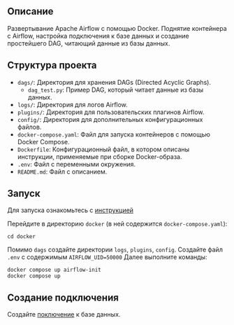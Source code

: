 ## Описание

Развертывание Apache Airflow с помощью Docker. Поднятие контейнера с Airflow, настройка подключения к базе данных и создание простейшего DAG, читающий данные из базы данных.


## Структура проекта

- `dags/`: Директория для хранения DAGs (Directed Acyclic Graphs).
  - `dag_test.py`: Пример DAG, который читает данные из базы данных.
- `logs/`: Директория для логов Airflow.
- `plugins/`: Директория для пользовательских плагинов Airflow.
- `config/`: Директория для дополнительных конфигурационных файлов.
- `docker-compose.yaml`: Файл для запуска контейнеров с помощью Docker Compose.
-  `Dockerfile`: Конфигурационный файл, в котором описаны инструкции, применяемые при сборке Docker-образа.
- `.env`: Файл с переменными окружения.
- `README.md`: Файл с описанием.

## Запуск

Для запуска ознакомьтесь с [инструкцией](https://airflow.apache.org/docs/apache-airflow/stable/howto/docker-compose/index.html)

Перейдите в директорию `docker` (в ней содержится `docker-compose.yaml`):
```
cd docker
```
Помимо `dags` создайте директории `logs`, `plugins`, `config`.
Создайте файл `.env` с содержимым `AIRFLOW_UID=50000`
Далее выполните команды:
```
docker compose up airflow-init
docker compose up
```

## Создание подключения

Создайте [поключение](https://airflow.apache.org/docs/apache-airflow/stable/howto/connection.html) к базе данных.
